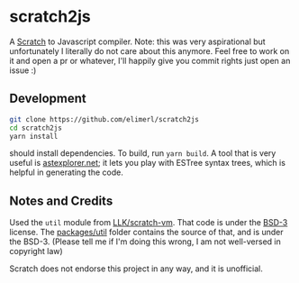 # scratch2js

A [Scratch](https://scratch.mit.edu) to Javascript compiler. Note: this was very aspirational but unfortunately I literally do not care about this anymore. Feel free to work on it and open a pr or whatever, I'll happily give you commit rights just open an issue :)

## Development

```sh
git clone https://github.com/elimerl/scratch2js
cd scratch2js
yarn install
```

should install dependencies.
To build, run `yarn build`.
A tool that is very useful is [astexplorer.net](https://astexplorer.net/#/gist/fc8229f0b744f57d15b0a964923b94ad/306a9db565962c38b4e518613bebbf7e34f28d15); it lets you play with ESTree syntax trees, which is helpful in generating the code.

## Notes and Credits

Used the `util` module from [LLK/scratch-vm](https://github.com/LLK/scratch-vm). That code is under the [BSD-3](https://github.com/LLK/scratch-vm/blob/develop/LICENSE) license. The [packages/util](./packages/util) folder contains the source of that, and is under the BSD-3. (Please tell me if I'm doing this wrong, I am not well-versed in copyright law)

Scratch does not endorse this project in any way, and it is unofficial.
